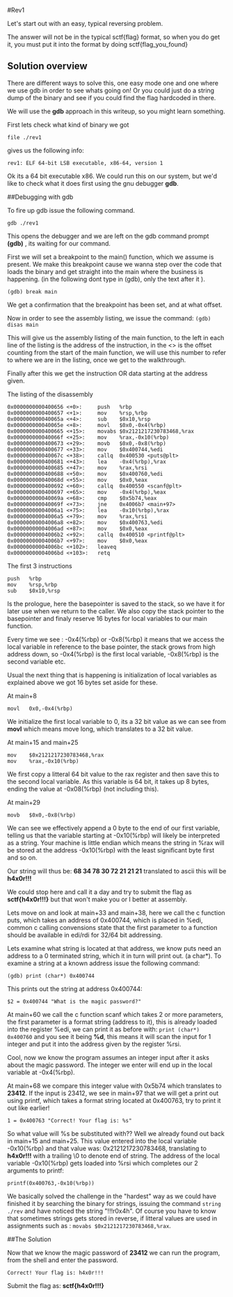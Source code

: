 #Rev1

Let's start out with an easy, typical reversing problem.

The answer will not be in the typical sctf{flag} format, so when you do get it, you must put it into the format by doing sctf{flag_you_found}


## Solution overview

There are different ways to solve this, one easy mode one and one where we use gdb in order to see whats going on! Or you could just do a string dump of the binary and see if you could find the flag hardcoded in there.

We will use the **gdb** approach in this writeup, so you might learn something.

First lets check what kind of binary we got

`file ./rev1`

gives us the following info:

`rev1: ELF 64-bit LSB executable, x86-64, version 1`

Ok its a 64 bit executable x86. We could run this on our system, but we'd like to check what it does first using the gnu debugger **gdb**.

##Debugging with gdb

 To fire up gdb issue the following command.

`gdb ./rev1`

This opens the debugger and we are left on the gdb command prompt **(gdb)** , its waiting for our command.

First we will set a breakpoint to the main() function, which we assume is present. We make this breakpoint cause we wanna step over the code that loads the binary and get straight into the main where the business is happening.
(in the following dont type in (gdb), only the text after it ).

`(gdb) break main`

We get a confirmation that the breakpoint has been set, and at what offset.

Now in order to see the assembly listing, we issue the command:
`(gdb) disas main`

This will give us the assembly listing of the main function, to the left in each line of the listing is the address of the instruction, in the <> is the offset counting from the start of the main function, we will use this number to refer to where we are in the listing, once we get to the walkthrough.

Finally after this we get the instruction OR data starting at the address given.

The listing of the disassembly

```
0x0000000000400656 <+0>:     push   %rbp
0x0000000000400657 <+1>:     mov    %rsp,%rbp
0x000000000040065a <+4>:     sub    $0x10,%rsp
0x000000000040065e <+8>:     movl   $0x0,-0x4(%rbp)
0x0000000000400665 <+15>:    movabs $0x2121217230783468,%rax
0x000000000040066f <+25>:    mov    %rax,-0x10(%rbp)
0x0000000000400673 <+29>:    movb   $0x0,-0x8(%rbp)
0x0000000000400677 <+33>:    mov    $0x400744,%edi
0x000000000040067c <+38>:    callq  0x400530 <puts@plt>
0x0000000000400681 <+43>:    lea    -0x4(%rbp),%rax
0x0000000000400685 <+47>:    mov    %rax,%rsi
0x0000000000400688 <+50>:    mov    $0x400760,%edi
0x000000000040068d <+55>:    mov    $0x0,%eax
0x0000000000400692 <+60>:    callq  0x400550 <scanf@plt>
0x0000000000400697 <+65>:    mov    -0x4(%rbp),%eax
0x000000000040069a <+68>:    cmp    $0x5b74,%eax
0x000000000040069f <+73>:    jne    0x4006b7 <main+97>
0x00000000004006a1 <+75>:    lea    -0x10(%rbp),%rax
0x00000000004006a5 <+79>:    mov    %rax,%rsi
0x00000000004006a8 <+82>:    mov    $0x400763,%edi
0x00000000004006ad <+87>:    mov    $0x0,%eax
0x00000000004006b2 <+92>:    callq  0x400510 <printf@plt>
0x00000000004006b7 <+97>:    mov    $0x0,%eax
0x00000000004006bc <+102>:   leaveq
0x00000000004006bd <+103>:   retq

```

The first 3 instructions

```
push   %rbp
mov    %rsp,%rbp
sub    $0x10,%rsp
```

Is the prologue, here the basepointer is saved to the stack, so we have it for later use when we return to the caller. We also copy the stack pointer to the basepointer and finaly reserve 16 bytes for local variables to  our main function.

Every time we see : -0x4(%rbp) or -0x8(%rbp) it means that we access the local variable in reference to the base pointer, the stack grows from high address down, so -0x4(%rbp) is the first local variable, -0x8(%rbp) is the second variable etc.

Usual the next thing that is happening is initialization of local variables as explained above we got 16 bytes set aside for these.

At main+8

```
movl   0x0,-0x4(%rbp)
```

We initialize the first local variable to 0, its a 32 bit value as we can see from **movl** which means move long, which translates to a 32 bit value.


At main+15 and main+25

```
mov    $0x2121217230783468,%rax
mov    %rax,-0x10(%rbp)
```

We first copy a litteral 64 bit value to the rax register and then save this to the second local variable. As this variable is 64 bit, it takes up 8 bytes, ending the value at -0x08(%rbp) (not including this).

At main+29

```
movb   $0x0,-0x8(%rbp)
```

We can see we effectively append a 0 byte to the end of our first variable, telling us that the variable starting at -0x10(%rbp) will likely be interpreted as a string. Your machine is little endian which means the string in %rax will be stored at the address -0x10(%rbp) with the least significant byte first and so on.

Our string will thus be: **68 34 78 30 72 21 21 21** translated to ascii this will be **h4x0r!!!**

We could stop here and call it a day and try to submit the flag as **sctf{h4x0r!!!}** but that won't make you or I better at assembly.

Lets move on and look at main+33 and main+38, here we call the c function puts, which takes an address of 0x400744, which is placed in %edi, common c calling convensions state that the first parameter to a function should be available in edi/rdi for 32/64 bit addressing.

Lets examine what string is located at that address, we know puts need an address to a 0 terminated string, which it in turn will print out. (a char*). To examine a string at a known address issue the following command:

`(gdb) print (char*) 0x400744`

This prints out the string at address 0x400744:

`$2 = 0x400744 "What is the magic password?"`

At main+60 we call the c function scanf which takes 2 or more parameters, the first parameter is a format string (address to it), this is already loaded into the register %edi,
we can print it as before with: `print (char*) 0x400760` and you see it being **%d**, this means it will scan the input for 1 integer and put it into the address given by the register %rsi.

Cool, now we know the program assumes an integer input after it asks about the magic password. The integer we enter will end up in the local variable at -0x4(%rbp).

At main+68 we compare this integer value with 0x5b74 which translates to **23412**.
If the input is 23412, we see in main+97 that we will get a print out using printf, which takes a format string located at 0x400763, try to print it out like earlier!

`1 = 0x400763 "Correct! Your flag is: %s"`

So what value will %s be substituted with?? Well we already found out back in main+15 and main+25. This value entered into the local variable -0x10(%rbp) and that value was:
0x2121217230783468, translating to **h4x0r!!!** with a trailing \0 to denote end of string.
The address of the local variable -0x10(%rbp) gets loaded into %rsi which completes our 2 arguments to printf:

`printf(0x400763,-0x10(%rbp))`

We basically solved the challenge in the "hardest" way as we could have finished it by searching the binary for strings, issuing the command `string ./rev` and have noticed the string "!!!r0x4h". Of course you have to know that sometimes strings gets stored in reverse, if litteral values are used in assignments such as : `movabs $0x2121217230783468,%rax`.

##The Solution

Now that we know the magic password of **23412** we can run the program, from the shell and enter the password.

`Correct! Your flag is: h4x0r!!!`

Submit the flag as: **sctf{h4x0r!!!}**
